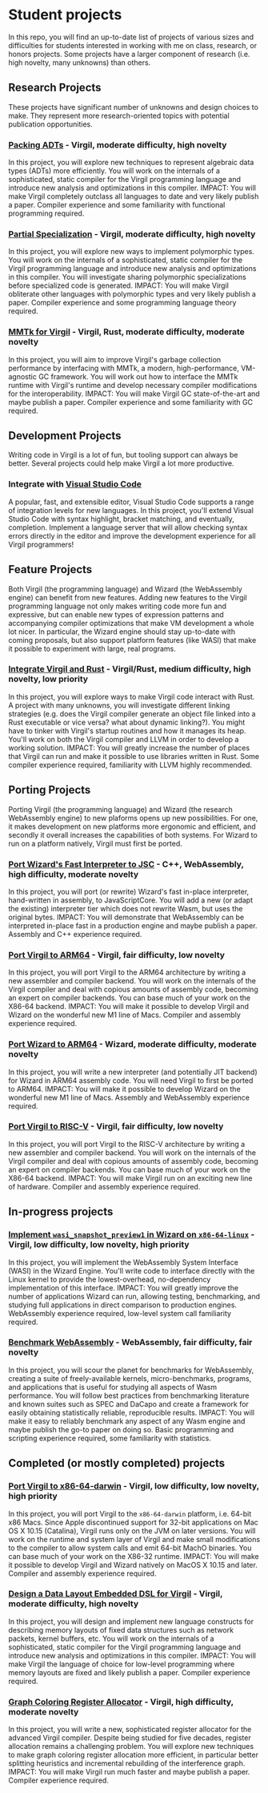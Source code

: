 # Student projects

In this repo, you will find an up-to-date list of projects of various sizes and difficulties for students interested in working with me on class, research, or honors projects.
Some projects have a larger component of research (i.e. high novelty, many unknowns) than others.

## Research Projects

These projects have significant number of unknowns and design choices to make.
They represent more research-oriented topics with potential publication opportunities.

### [Packing ADTs](PackingADTs.md) - Virgil, moderate difficulty, high novelty

In this project, you will explore new techniques to represent algebraic data types (ADTs) more efficiently.
You will work on the internals of a sophisticated, static compiler for the Virgil programming language and introduce new analysis and optimizations in this compiler.
IMPACT: You will make Virgil completely outclass all languages to date and very likely publish a paper.
Compiler experience and some familiarity with functional programming required.

### [Partial Specialization](PartialSpecialization.md) - Virgil, moderate difficulty, high novelty

In this project, you will explore new ways to implement polymorphic types.
You will work on the internals of a sophisticated, static compiler for the Virgil programming language and introduce new analysis and optimizations in this compiler.
You will investigate sharing polymorphic specializations before specialized code is generated.
IMPACT: You will make Virgil obliterate other languages with polymorphic types and very likely publish a paper.
Compiler experience and some programming language theory required.

### [MMTk for Virgil](MMTkVirgil.md) - Virgil, Rust, moderate difficulty, moderate novelty

In this project, you will aim to improve Virgil's garbage collection performance by interfacing with MMTk, a modern, high-performance, VM-agnostic GC framework.
You will work out how to interface the MMTk runtime with Virgil's runtime and develop necessary compiler modifications for the interoperability.
IMPACT: You will make Virgil GC state-of-the-art and maybe publish a paper.
Compiler experience and some familiarity with GC required.

## Development Projects

Writing code in Virgil is a lot of fun, but tooling support can always be better.
Several projects could help make Virgil a lot more productive.

### Integrate with [Visual Studio Code](https://code.visualstudio.com/api/language-extensions/overview)

A popular, fast, and extensible editor, Visual Studio Code supports a range of integration levels for new languages.
In this project, you'll extend Visual Studio Code with syntax highlight, bracket matching, and eventually, completion.
Implement a language server that will allow checking syntax errors directly in the editor and improve the development experience for all Virgil programmers!

## Feature Projects

Both Virgil (the programming language) and Wizard (the WebAssembly engine) can benefit from new features.
Adding new features to the Virgil programming language not only makes writing code more fun and expressive, but can enable new types of expression patterns and accompanying compiler optimizations that make VM development a whole lot nicer.
In particular, the Wizard engine should stay up-to-date with coming proposals, but also support platform features (like WASI) that make it possible to experiment with large, real programs.

### [Integrate Virgil and Rust](WasiWizard.md) - Virgil/Rust, medium difficulty, high novelty, low priority

In this project, you will explore ways to make Virgil code interact with Rust.
A project with many unknowns, you will investigate different linking strategies (e.g. does the Virgil compiler generate an object file linked into a Rust executable or vice versa? what about dynamic linking?).
You might have to tinker with Virgil's startup routines and how it manages its heap.
You'll work on both the Virgil compiler and LLVM in order to develop a working solution.
IMPACT: You will greatly increase the number of places that Virgil can run and make it possible to use libraries written in Rust.
Some compiler experience required, familiarity with LLVM highly recommended.

## Porting Projects

Porting Virgil (the programming language) and Wizard (the research WebAssembly engine) to new plaforms opens up new possibilities.
For one, it makes development on new platforms more ergonomic and efficient, and secondly it overall increases the capabilities of both systems.
For Wizard to run on a platform natively, Virgil must first be ported.

### [Port Wizard's Fast Interpreter to JSC](PortWizardJSC.md) - C++, WebAssembly, high difficulty, moderate novelty

In this project, you will port (or rewrite) Wizard's fast in-place interpreter, hand-written in assembly, to JavaScriptCore.
You will add a new (or adapt the existing) interpreter tier which does not rewrite Wasm, but uses the original bytes.
IMPACT: You will demonstrate that WebAssembly can be interpreted in-place fast in a production engine and maybe publish a paper.
Assembly and C++ experience required.

### [Port Virgil to ARM64](PortVirgilARM64.md) - Virgil, fair difficulty, low novelty

In this project, you will port Virgil to the ARM64 architecture by writing a new assembler and compiler backend.
You will work on the internals of the Virgil compiler and deal with copious amounts of assembly code, becoming an expert on compiler backends.
You can base much of your work on the X86-64 backend.
IMPACT: You will make it possible to develop Virgil and Wizard on the wonderful new M1 line of Macs.
Compiler and assembly experience required.

### [Port Wizard to ARM64](PortWizardARM64.md) - Wizard, moderate difficulty, moderate novelty

In this project, you will write a new interpreter (and potentially JIT backend) for Wizard in ARM64 assembly code.
You will need Virgil to first be ported to ARM64.
IMPACT: You will make it possible to develop Wizard on the wonderful new M1 line of Macs.
Assembly and WebAssembly experience required.

### [Port Virgil to RISC-V](PortVirgilRISCV.md) - Virgil, fair difficulty, low novelty

In this project, you will port Virgil to the RISC-V architecture by writing a new assembler and compiler backend.
You will work on the internals of the Virgil compiler and deal with copious amounts of assembly code, becoming an expert on compiler backends.
You can base much of your work on the X86-64 backend.
IMPACT: You will make Virgil run on an exciting new line of hardware.
Compiler and assembly experience required.

## In-progress projects

### [Implement `wasi_snapshot_preview1` in Wizard on `x86-64-linux`](WasiWizard.md) - Virgil, low difficulty, low novelty, high priority

In this project, you will implement the WebAssembly System Interface (WASI) in the Wizard Engine.
You'll write code to interface directly with the Linux kernel to provide the lowest-overhead, no-dependency implementation of this interface.
IMPACT: You will greatly improve the number of applications Wizard can run, allowing testing, benchmarking, and studying full applications in direct comparison to production engines.
WebAssembly experience required, low-level system call familiarity required.

### [Benchmark WebAssembly](BenchmarkWasm.md) - WebAssembly, fair difficulty, fair novelty

In this project, you will scour the planet for benchmarks for WebAssembly, creating a suite of freely-available kernels, micro-benchmarks, programs, and applications that is useful for studying all aspects of Wasm performance.
You will follow best practices from benchmarking literature and known suites such as SPEC and DaCapo and create a framework for easily obtaining statistically reliable, reproducible results.
IMPACT: You will make it easy to reliably benchmark any aspect of any Wasm engine and maybe publish the go-to paper on doing so.
Basic programming and scripting experience required, some familiarity with statistics.

## Completed (or mostly completed) projects

### [Port Virgil to x86-64-darwin](PortVirgilX8664Darwin.md) - Virgil, low difficulty, low novelty, high priority

In this project, you will port Virgil to the `x86-64-darwin` platform, i.e. 64-bit x86 Macs.
Since Apple discontinued support for 32-bit applications on Mac OS X 10.15 (Catalina), Virgil runs only on the JVM on later versions.
You will work on the runtime and system layer of Virgil and make small modifications to the compiler to allow system calls and emit 64-bit MachO binaries.
You can base much of your work on the X86-32 runtime.
IMPACT: You will make it possible to develop Virgil and Wizard natively on MacOS X 10.15 and later.
Compiler and assembly experience required.

### [Design a Data Layout Embedded DSL for Virgil](DataLayouts.md) - Virgil, moderate difficulty, high novelty

In this project, you will design and implement new language constructs for describing memory layouts of fixed data structures such as network packets, kernel buffers, etc.
You will work on the internals of a sophisticated, static compiler for the Virgil programming language and introduce new analysis and optimizations in this compiler.
IMPACT: You will make Virgil the language of choice for low-level programming where memory layouts are fixed and likely publish a paper.
Compiler experience required.

### [Graph Coloring Register Allocator](RegAlloc.md) - Virgil, high difficulty, moderate novelty

In this project, you will write a new, sophisticated register allocator for the advanced Virgil compiler.
Despite being studied for five decades, register allocation remains a challenging problem.
You will explore new techniques to make graph coloring register allocation more efficient, in particular better
splitting heuristics and incremental rebuilding of the interference graph.
IMPACT: You will make Virgil run much faster and maybe publish a paper.
Compiler experience required.


